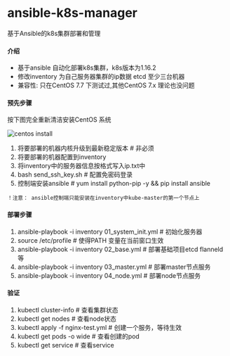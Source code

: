 # ansible-k8s-manager
基于Ansible的k8s集群部署和管理

#### 介绍
* 基于ansible 自动化部署k8s集群，k8s版本为1.16.2
* 修改inventory 为自己服务器集群的ip数据 etcd 至少三台机器
* 兼容性: 只在CentOS 7.7 下测试过,其他CentOS 7.x 理论也没问题


#### 预先步骤

按下图完全重新清洁安装CentOS 系统

![centos install](https://github.com/lgphone/ansible-k8s-manager/blob/master/doc/centos-install.png)
1. 将要部署的机器内核升级到最新稳定版本 # 非必须
2. 将要部署的机器配置到inventory
3. 将inventory中的服务器信息按格式写入ip.txt中
4. bash send_ssh_key.sh  # 配置免密码登录
5. 控制端安装ansible # yum install python-pip -y && pip install ansible

`！注意： ansible控制端只能安装在inventory中kube-master的第一个节点上`

#### 部署步骤
1. ansible-playbook -i inventory 01_system_init.yml # 初始化服务器
2. source /etc/profile  # 使得PATH 变量在当前窗口生效
3. ansible-playbook -i inventory 02_base.yml # 部署基础项目etcd flanneld 等
4. ansible-playbook -i inventory 03_master.yml # 部署master节点服务
5. ansible-playbook -i inventory 04_node.yml # 部署node节点服务

#### 验证
1. kubectl cluster-info  # 查看集群状态
2. kubectl get nodes  # 查看node状态
3. kubectl apply -f nginx-test.yml  # 创建一个服务，等待生效
4. kubectl get pods -o wide  # 查看创建的pod
5. kubectl get service   # 查看service